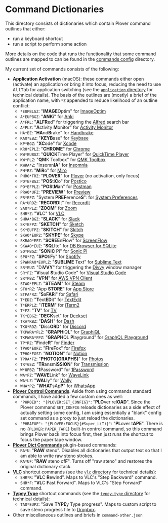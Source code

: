 # Command Dictionaries

This directory consists of dictionaries which contain Plover command outlines
that either:

- run a keyboard shortcut
- run a script to perform some action

More details on the code that runs the functionality that some command outlines
are mapped to can be found in the [commands config][] directory.

My current set of commands consists of the following:

- **Application Activation** (macOS): these commands either open (activate) an
  application or bring it into focus, reducing the need to use
  <kbd>Alt</kbd><kbd>Tab</kbd> for application switching (see the
  [`application` directory][] for technical details). The basis of the outlines
  are (mostly) a brief of the application name, with `*Z` appended to reduce
  likelihood of an outline conflict:
   - `*EUPBLGZ`: "**IMAGE**Optim" for [ImageOptim][]
   - `A*EUPBGZ`: "**ANK**i" for [Anki][]
   - `A*FRL`: "**ALFR**ed" for triggering the [Alfred][] search bar
   - `A*PLZ`: "**A**ctivity **M**onitor" for [Activity Monitor][]
   - `HA*BZ`: "**HA**nd**B**rake" for [Handbrake][]
   - `KAO*EBZ`: "**KEYB**ase" for [Keybase][]
   - `KP*BGZ`: "**XC**ode" for [Xcode][]
   - `KRO*EPLZ`: "**CHROME**" for [Chrome][]
   - `KW*EUBGZ`: "**QUICK**Time Player" for [QuickTime Player][]
   - `KW*PLZ`: "**QM**K Toolbox" for [QMK Toolbox][]
   - `KWRA*Z`: "Insomn**IA**" for [Insomnia][]
   - `PH*RZ`: "**M**i**R**o" for [Miro][]
   - `PHRO*FRZ`: "**PLOVER**" for [Plover][] (no activation, only focus)
   - `PO*EFBGZ`: "**POS**ti**C**o" for [Postico][]
   - `PO*EFPLZ`: "**POS**t**M**an" for [Postman][]
   - `PRAO*UFZ`: "**PREVIEW**" for [Preview][]
   - `PR*EFZ`: "System **PREF**erence**S**": for [System Preferences][]
   - `RA*URDZ`: "**RECORD**It" for [RecordIt][]
   - `SAO*PLZ`: "**ZOOM**" for [Zoom][]
   - `SHR*Z`: "**VL**C" for [VLC][]
   - `SHRA*BGZ`: "**SLACK**" for [Slack][]
   - `SK*EFPZ`: "**SKETCH**" for [Sketch][]
   - `SK*EUFPZ`: "**SKITCH**" for [Skitch][]
   - `SKAO*EUPZ`: "**SKYPE**" for [Skype][]
   - `SKRAO*EFZ`: "**SCREE**n**F**low" for [ScreenFlow][]
   - `SKWAO*EUZ`: "**SQ**L**I**te" for [DB Browser for SQLite][]
   - `SO*PBGZ`: "**SON**i**C** Pi" for [Sonic Pi][]
   - `SPO*FZ`: "**SPO**ti**F**y" for [Spotify][]
   - `SPWHRAO*EUPLZ`: "**SUBLIME** Text" for [Sublime Text][]
   - `SR*EUZ`: "Di**VVY**" for triggering the [Divvy][] window manager
   - `SR*FZ`: "**V**isual **S**tudio Code" for [Visual Studio Code][]
   - `SR*PBZ`: "**V**P**N**" for [AWS VPN Client][]
   - `STAO*EPLZ`: "**STEAM**" for [Steam][]
   - `STO*RZ`: "App **STORE**" for [App Store][]
   - `STPA*RZ`: "**S**a**FAR**i" for [Safari][]
   - `T*EDZ`: "**T**ext**ED**it" for [TextEdit][]
   - `T*ERPLZ`: "i**TERM**" for [iTerm2][]
   - `T*FZ`: "**TV**" for [TV][]
   - `TK*EBGZ`: "**DECK**set" for [Deckset][]
   - `TKA*RBZ`: "**DASH**" for [Dash][]
   - `TKO*RDZ`: "**D**isc**ORD**" for [Discord][]
   - `TKPWRA*FLZ`: "**GRAPH**iQ**L**" for [GraphiQL][]
   - `TKPWRA*FPZ`: "**GRAPH**QL **P**layground" for [GraphQL Playground][]
   - `TP*RZ`: "**F**inde**R**" for [Finder][]
   - `TPAO*EUFZ`: "**FI**re**F**ox" for [Firefox][]
   - `TPHO*EGSZ`: "**NOTION**" for [Notion][]
   - `TPRA*FZ`: "**PHOTO(GRAPHS)**" for [Photos][]
   - `TR*GSZ`: "**TR**ansmi**SSION**" for [Transmission][]
   - `W*UPBZ`: "**1**Password" for [1Password][]
   - `WA*FZ`: "**WAVE**Link" for [WaveLink][]
   - `WA*LZ`: "**WAL**ly" for [Wally][]
   - `WHA*PZ`: "**WHAT**sAp**P**" for [WhatsApp][]
- **[Plover Control Commands][]**. Aside from using commands standard commands,
  I have added a few custom ones as well:
  - `"PHROED": "{PLOVER:SET_CONFIG}"`: "**PLO**ver rel**OAD**". Since the Plover
    command `SET_CONFIG` reloads dictionaries as a side effect of actually
    setting some config, I am using essentially a "blank" config set command as
    a proxy to just reload the dictionaries.
  - `"PHRAEUP": "{PLOVER:FOCUS}{#Super_L(T)}"`: "**PL**over t**APE**". There is
    no `{PLOVER:PAPER_TAPE}` built-in control command, so this command brings
    Plover back into focus first, then just runs the shortcut to focus the paper
    tape window.
- **[Plover Dict Commands][]** plugin-based commands:
  - `RA*U`: "**RAW** steno". Disables all dictionaries that output text so that
    I am able to write raw steno strokes.
  - `RA*UF`: "**RAW** steno of**F**". Turns off "raw steno" and restores the
    original dictionary stack.
- **[VLC][]** shortcut commands (see the [`vlc` directory][] for technical
  details):
  - `SHR*R`: "**VL**C **R**ewind". Maps to VLC's "Step Backward" command.
  - `SHR*F`: "**VL**C **F**ast Forward". Maps to VLC's "Step Forward" command.
- **[Typey Type][]** shortcut commands (see the [`typey-type` directory][] for
  technical details):
  - `TAO*EUPZ`: "Save **TYPE**y Type progress". Maps to custom script to save
    steno progress file to [Dropbox][].
- Other miscellaneous outlines and briefs in `command-other.json`

[1Password]: https://1password.com/
[Activity Monitor]: https://support.apple.com/en-au/guide/activity-monitor/welcome/mac
[Alfred]: https://www.alfredapp.com/
[Anki]: https://apps.ankiweb.net/
[`application` directory]: ../../config/command/application
[App Store]: https://www.apple.com/app-store/
[AWS VPN Client]: https://aws.amazon.com/vpn/client-vpn-download/
[Chrome]: https://www.google.com/chrome/
[commands config]: ../../config/commands
[Dash]: https://kapeli.com/dash
[DB Browser for SQLite]: https://sqlitebrowser.org/
[Deckset]: https://www.deckset.com/
[Discord]: https://discord.com/
[Divvy]: https://mizage.com/divvy/
[Dropbox]: https://www.dropbox.com/
[Finder]: https://support.apple.com/en-us/HT201732
[Firefox]: https://www.mozilla.org/en-US/firefox/new/
[GraphiQL]: https://github.com/graphql/graphiql
[GraphQL Playground]: https://github.com/graphql/graphql-playground
[Handbrake]: https://handbrake.fr/
[ImageOptim]: https://imageoptim.com/mac
[Insomnia]: https://insomnia.rest/
[iTerm2]: https://iterm2.com/
[Keybase]: https://keybase.io/
[Miro]: https://miro.com/
[Notion]: https://www.notion.so/
[Photos]: https://www.apple.com/macos/photos/
[Plover]: https://www.openstenoproject.org/plover/
[Plover Control Commands]: https://github.com/openstenoproject/plover/wiki/Dictionary-Format#plover-control-commands
[Plover Dict Commands]: https://github.com/KoiOates/plover_dict_commands
[Plover plugin]: https://plover.readthedocs.io/en/latest/plugins.html
[Postico]: https://eggerapps.at/postico/
[Postman]: https://www.postman.com/
[Preview]: http://support.apple.com/guide/preview
[QMK Toolbox]: https://github.com/qmk/qmk_toolbox
[QuickTime Player]: https://support.apple.com/downloads/quicktime
[RecordIt]: https://recordit.co/
[Safari]: https://www.apple.com/safari/
[ScreenFlow]: https://www.telestream.net/screenflow/
[Sketch]: https://www.sketch.com/
[Skitch]: https://evernote.com/products/skitch
[Skype]: https://www.skype.com/en/
[Slack]: https://slack.com/
[Sonic Pi]: https://sonic-pi.net/
[Spotify]: https://www.spotify.com/
[Steam]: https://store.steampowered.com/
[Sublime Text]: https://www.sublimetext.com/
[System Preferences]: https://support.apple.com/en-au/guide/mac-help/mh15217/mac
[TextEdit]: https://support.apple.com/en-au/guide/textedit/welcome/mac
[Transmission]: https://transmissionbt.com/
[TV]: https://www.apple.com/au/apple-tv-app/
[Typey Type]: https://didoesdigital.com/typey-type/
[`typey-type` directory]: ../../config/command/typey-type
[Visual Studio Code]: https://code.visualstudio.com/
[VLC]: https://www.videolan.org/vlc/
[`vlc` directory]: ../../config/command/vlc
[Wally]: https://ergodox-ez.com/pages/wally
[WaveLink]: https://www.elgato.com/en/downloads
[WhatsApp]: https://www.whatsapp.com/
[Xcode]: https://developer.apple.com/xcode/
[Zoom]: https://zoom.us/

